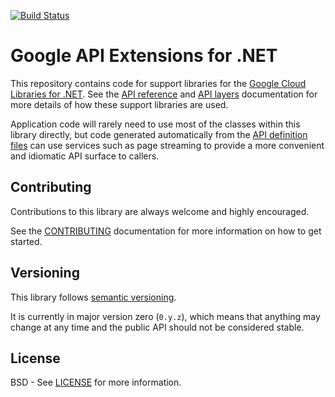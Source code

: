 [![Build Status](https://travis-ci.org/googleapis/gax-dotnet.svg?branch=master)](https://travis-ci.org/googleapis/gax-dotnet)

Google API Extensions for .NET
===

This repository contains code for support libraries for the
[Google Cloud Libraries for
.NET](https://github.com/GoogleCloudPlatform/google-cloud-dotnet).
See the [API
reference](https://googlecloudplatform.github.io/google-cloud-dotnet/docs/api/Google.Api.Gax.html)
and [API
layers](https://googlecloudplatform.github.io/google-cloud-dotnet/docs/api-layers.html)
documentation for more details of how these support libraries are
used.

Application code will rarely need to use most of the classes within this
library directly, but code generated automatically from the [API definition
files](https://github.com/googleapis/googleapis/)
can use services such as page streaming to provide
a more convenient and idiomatic API surface to callers.

Contributing
------------

Contributions to this library are always welcome and highly encouraged.

See the
[CONTRIBUTING](https://github.com/googleapis/gax-dotnet/blob/master/CONTRIBUTING)
documentation for more information on how to get started.


Versioning
----------

This library follows [semantic versioning](http://semver.org).

It is currently in major version zero (`0.y.z`), which means that anything
may change at any time and the public API should not be considered
stable.

License
-------

BSD - See
[LICENSE](https://github.com/googleapis/gax-dotnet/blob/master/LICENSE)
for more information.
